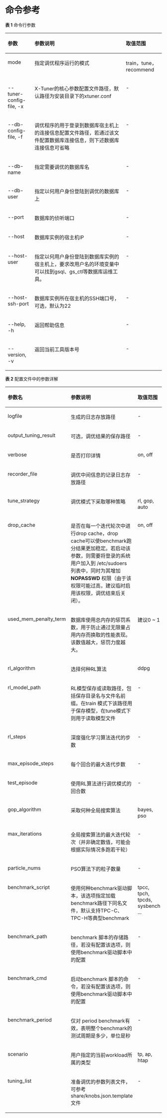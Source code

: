 # 命令参考<a name="ZH-CN_TOPIC_0289899901"></a>

**表 1**  命令行参数

<a name="zh-cn_topic_0283137279_table628178124515"></a>
<table><thead align="left"><tr id="zh-cn_topic_0283137279_row162968174512"><th class="cellrowborder" valign="top" width="17.18171817181718%" id="mcps1.2.4.1.1"><p id="zh-cn_topic_0283137279_p1129138144517"><a name="zh-cn_topic_0283137279_p1129138144517"></a><a name="zh-cn_topic_0283137279_p1129138144517"></a>参数</p>
</th>
<th class="cellrowborder" valign="top" width="58.33583358335833%" id="mcps1.2.4.1.2"><p id="zh-cn_topic_0283137279_p2029181454"><a name="zh-cn_topic_0283137279_p2029181454"></a><a name="zh-cn_topic_0283137279_p2029181454"></a>参数说明</p>
</th>
<th class="cellrowborder" valign="top" width="24.48244824482448%" id="mcps1.2.4.1.3"><p id="zh-cn_topic_0283137279_p6291382451"><a name="zh-cn_topic_0283137279_p6291382451"></a><a name="zh-cn_topic_0283137279_p6291382451"></a>取值范围</p>
</th>
</tr>
</thead>
<tbody><tr id="zh-cn_topic_0283137279_row162915844513"><td class="cellrowborder" valign="top" width="17.18171817181718%" headers="mcps1.2.4.1.1 "><p id="zh-cn_topic_0283137279_p132968134510"><a name="zh-cn_topic_0283137279_p132968134510"></a><a name="zh-cn_topic_0283137279_p132968134510"></a>mode</p>
</td>
<td class="cellrowborder" valign="top" width="58.33583358335833%" headers="mcps1.2.4.1.2 "><p id="zh-cn_topic_0283137279_p11295814511"><a name="zh-cn_topic_0283137279_p11295814511"></a><a name="zh-cn_topic_0283137279_p11295814511"></a>指定调优程序运行的模式</p>
</td>
<td class="cellrowborder" valign="top" width="24.48244824482448%" headers="mcps1.2.4.1.3 "><p id="zh-cn_topic_0283137279_p02919804513"><a name="zh-cn_topic_0283137279_p02919804513"></a><a name="zh-cn_topic_0283137279_p02919804513"></a>train，tune，recommend</p>
</td>
</tr>
<tr id="row1949293216101"><td class="cellrowborder" valign="top" width="17.18171817181718%" headers="mcps1.2.4.1.1 "><p id="p57047404102"><a name="p57047404102"></a><a name="p57047404102"></a>--tuner-config-file, -x</p>
</td>
<td class="cellrowborder" valign="top" width="58.33583358335833%" headers="mcps1.2.4.1.2 "><p id="p19705240181019"><a name="p19705240181019"></a><a name="p19705240181019"></a>X-Tuner的核心参数配置文件路径，默认路径为安装目录下的xtuner.conf</p>
</td>
<td class="cellrowborder" valign="top" width="24.48244824482448%" headers="mcps1.2.4.1.3 "><p id="p192324411812"><a name="p192324411812"></a><a name="p192324411812"></a>-</p>
</td>
</tr>
<tr id="zh-cn_topic_0283137279_row19291888452"><td class="cellrowborder" valign="top" width="17.18171817181718%" headers="mcps1.2.4.1.1 "><p id="zh-cn_topic_0283137279_p16296874513"><a name="zh-cn_topic_0283137279_p16296874513"></a><a name="zh-cn_topic_0283137279_p16296874513"></a>--db-config-file, -f</p>
</td>
<td class="cellrowborder" valign="top" width="58.33583358335833%" headers="mcps1.2.4.1.2 "><p id="zh-cn_topic_0283137279_p13297818451"><a name="zh-cn_topic_0283137279_p13297818451"></a><a name="zh-cn_topic_0283137279_p13297818451"></a>调优程序的用于登录到数据库宿主机上的连接信息配置文件路径，若通过该文件配置数据库连接信息，则下述数据库连接信息可省略</p>
</td>
<td class="cellrowborder" valign="top" width="24.48244824482448%" headers="mcps1.2.4.1.3 "><p id="p322194491819"><a name="p322194491819"></a><a name="p322194491819"></a>-</p>
</td>
</tr>
<tr id="zh-cn_topic_0283137279_row18298818455"><td class="cellrowborder" valign="top" width="17.18171817181718%" headers="mcps1.2.4.1.1 "><p id="zh-cn_topic_0283137279_p82912864518"><a name="zh-cn_topic_0283137279_p82912864518"></a><a name="zh-cn_topic_0283137279_p82912864518"></a>--db-name</p>
</td>
<td class="cellrowborder" valign="top" width="58.33583358335833%" headers="mcps1.2.4.1.2 "><p id="zh-cn_topic_0283137279_p22917874513"><a name="zh-cn_topic_0283137279_p22917874513"></a><a name="zh-cn_topic_0283137279_p22917874513"></a>指定需要调优的数据库名</p>
</td>
<td class="cellrowborder" valign="top" width="24.48244824482448%" headers="mcps1.2.4.1.3 "><p id="p92194419180"><a name="p92194419180"></a><a name="p92194419180"></a>-</p>
</td>
</tr>
<tr id="zh-cn_topic_0283137279_row9294819456"><td class="cellrowborder" valign="top" width="17.18171817181718%" headers="mcps1.2.4.1.1 "><p id="zh-cn_topic_0283137279_p1829118104514"><a name="zh-cn_topic_0283137279_p1829118104514"></a><a name="zh-cn_topic_0283137279_p1829118104514"></a>--db-user</p>
</td>
<td class="cellrowborder" valign="top" width="58.33583358335833%" headers="mcps1.2.4.1.2 "><p id="zh-cn_topic_0283137279_p1429208164510"><a name="zh-cn_topic_0283137279_p1429208164510"></a><a name="zh-cn_topic_0283137279_p1429208164510"></a>指定以何用户身份登陆到调优的数据库上</p>
</td>
<td class="cellrowborder" valign="top" width="24.48244824482448%" headers="mcps1.2.4.1.3 "><p id="p420154491810"><a name="p420154491810"></a><a name="p420154491810"></a>-</p>
</td>
</tr>
<tr id="zh-cn_topic_0283137279_row1020015014713"><td class="cellrowborder" valign="top" width="17.18171817181718%" headers="mcps1.2.4.1.1 "><p id="zh-cn_topic_0283137279_p42004013477"><a name="zh-cn_topic_0283137279_p42004013477"></a><a name="zh-cn_topic_0283137279_p42004013477"></a>--port</p>
</td>
<td class="cellrowborder" valign="top" width="58.33583358335833%" headers="mcps1.2.4.1.2 "><p id="zh-cn_topic_0283137279_p1200160134715"><a name="zh-cn_topic_0283137279_p1200160134715"></a><a name="zh-cn_topic_0283137279_p1200160134715"></a>数据库的侦听端口</p>
</td>
<td class="cellrowborder" valign="top" width="24.48244824482448%" headers="mcps1.2.4.1.3 "><p id="p1419744151813"><a name="p1419744151813"></a><a name="p1419744151813"></a>-</p>
</td>
</tr>
<tr id="zh-cn_topic_0283137279_row1836561411475"><td class="cellrowborder" valign="top" width="17.18171817181718%" headers="mcps1.2.4.1.1 "><p id="zh-cn_topic_0283137279_p7365314124713"><a name="zh-cn_topic_0283137279_p7365314124713"></a><a name="zh-cn_topic_0283137279_p7365314124713"></a>--host</p>
</td>
<td class="cellrowborder" valign="top" width="58.33583358335833%" headers="mcps1.2.4.1.2 "><p id="zh-cn_topic_0283137279_p1236541444719"><a name="zh-cn_topic_0283137279_p1236541444719"></a><a name="zh-cn_topic_0283137279_p1236541444719"></a>数据库实例的宿主机IP</p>
</td>
<td class="cellrowborder" valign="top" width="24.48244824482448%" headers="mcps1.2.4.1.3 "><p id="p19191442186"><a name="p19191442186"></a><a name="p19191442186"></a>-</p>
</td>
</tr>
<tr id="zh-cn_topic_0283137279_row1773402524719"><td class="cellrowborder" valign="top" width="17.18171817181718%" headers="mcps1.2.4.1.1 "><p id="zh-cn_topic_0283137279_p13734825204719"><a name="zh-cn_topic_0283137279_p13734825204719"></a><a name="zh-cn_topic_0283137279_p13734825204719"></a>--host-user</p>
</td>
<td class="cellrowborder" valign="top" width="58.33583358335833%" headers="mcps1.2.4.1.2 "><p id="zh-cn_topic_0283137279_p3734112544712"><a name="zh-cn_topic_0283137279_p3734112544712"></a><a name="zh-cn_topic_0283137279_p3734112544712"></a>指定以何用户身份登陆到数据库实例的宿主机上，要求改用户名的环境变量中可以找到gsql、gs_ctl等数据库运维工具。</p>
</td>
<td class="cellrowborder" valign="top" width="24.48244824482448%" headers="mcps1.2.4.1.3 "><p id="p618154471812"><a name="p618154471812"></a><a name="p618154471812"></a>-</p>
</td>
</tr>
<tr id="zh-cn_topic_0283137279_row12794175884716"><td class="cellrowborder" valign="top" width="17.18171817181718%" headers="mcps1.2.4.1.1 "><p id="zh-cn_topic_0283137279_p1279485811475"><a name="zh-cn_topic_0283137279_p1279485811475"></a><a name="zh-cn_topic_0283137279_p1279485811475"></a>--host-ssh-port</p>
</td>
<td class="cellrowborder" valign="top" width="58.33583358335833%" headers="mcps1.2.4.1.2 "><p id="zh-cn_topic_0283137279_p779418589472"><a name="zh-cn_topic_0283137279_p779418589472"></a><a name="zh-cn_topic_0283137279_p779418589472"></a>数据库实例所在宿主机的SSH端口号，可选，默认为22</p>
</td>
<td class="cellrowborder" valign="top" width="24.48244824482448%" headers="mcps1.2.4.1.3 "><p id="p15171344161817"><a name="p15171344161817"></a><a name="p15171344161817"></a>-</p>
</td>
</tr>
<tr id="row124653514117"><td class="cellrowborder" valign="top" width="17.18171817181718%" headers="mcps1.2.4.1.1 "><p id="p16465651181116"><a name="p16465651181116"></a><a name="p16465651181116"></a>--help, -h</p>
</td>
<td class="cellrowborder" valign="top" width="58.33583358335833%" headers="mcps1.2.4.1.2 "><p id="p13466651121115"><a name="p13466651121115"></a><a name="p13466651121115"></a>返回帮助信息</p>
</td>
<td class="cellrowborder" valign="top" width="24.48244824482448%" headers="mcps1.2.4.1.3 "><p id="p10161044111814"><a name="p10161044111814"></a><a name="p10161044111814"></a>-</p>
</td>
</tr>
<tr id="zh-cn_topic_0283137279_row1068864085011"><td class="cellrowborder" valign="top" width="17.18171817181718%" headers="mcps1.2.4.1.1 "><p id="zh-cn_topic_0283137279_p1568814095019"><a name="zh-cn_topic_0283137279_p1568814095019"></a><a name="zh-cn_topic_0283137279_p1568814095019"></a>--version, -v</p>
</td>
<td class="cellrowborder" valign="top" width="58.33583358335833%" headers="mcps1.2.4.1.2 "><p id="zh-cn_topic_0283137279_p368834095019"><a name="zh-cn_topic_0283137279_p368834095019"></a><a name="zh-cn_topic_0283137279_p368834095019"></a>返回当前工具版本号</p>
</td>
<td class="cellrowborder" valign="top" width="24.48244824482448%" headers="mcps1.2.4.1.3 "><p id="p499654318184"><a name="p499654318184"></a><a name="p499654318184"></a>-</p>
</td>
</tr>
</tbody>
</table>

**表 2**  配置文件中的参数详解

<a name="table10217184512711"></a>
<table><thead align="left"><tr id="row72171451773"><th class="cellrowborder" valign="top" width="23.52%" id="mcps1.2.4.1.1"><p id="p521714451473"><a name="p521714451473"></a><a name="p521714451473"></a>参数名</p>
</th>
<th class="cellrowborder" valign="top" width="63.51%" id="mcps1.2.4.1.2"><p id="p1121715452716"><a name="p1121715452716"></a><a name="p1121715452716"></a>参数说明</p>
</th>
<th class="cellrowborder" valign="top" width="12.97%" id="mcps1.2.4.1.3"><p id="p74782020913"><a name="p74782020913"></a><a name="p74782020913"></a>取值范围</p>
</th>
</tr>
</thead>
<tbody><tr id="row17217114518720"><td class="cellrowborder" valign="top" width="23.52%" headers="mcps1.2.4.1.1 "><p id="p521764516711"><a name="p521764516711"></a><a name="p521764516711"></a>logfile</p>
</td>
<td class="cellrowborder" valign="top" width="63.51%" headers="mcps1.2.4.1.2 "><p id="p1821711451578"><a name="p1821711451578"></a><a name="p1821711451578"></a>生成的日志存放路径</p>
</td>
<td class="cellrowborder" valign="top" width="12.97%" headers="mcps1.2.4.1.3 "><p id="p10478801895"><a name="p10478801895"></a><a name="p10478801895"></a>-</p>
</td>
</tr>
<tr id="row02171545078"><td class="cellrowborder" valign="top" width="23.52%" headers="mcps1.2.4.1.1 "><p id="p112172452714"><a name="p112172452714"></a><a name="p112172452714"></a>output_tuning_result</p>
</td>
<td class="cellrowborder" valign="top" width="63.51%" headers="mcps1.2.4.1.2 "><p id="p721719458717"><a name="p721719458717"></a><a name="p721719458717"></a>可选，调优结果的保存路径</p>
</td>
<td class="cellrowborder" valign="top" width="12.97%" headers="mcps1.2.4.1.3 "><p id="p15478709910"><a name="p15478709910"></a><a name="p15478709910"></a>-</p>
</td>
</tr>
<tr id="row52171645371"><td class="cellrowborder" valign="top" width="23.52%" headers="mcps1.2.4.1.1 "><p id="p721716456713"><a name="p721716456713"></a><a name="p721716456713"></a>verbose</p>
</td>
<td class="cellrowborder" valign="top" width="63.51%" headers="mcps1.2.4.1.2 "><p id="p121811451717"><a name="p121811451717"></a><a name="p121811451717"></a>是否打印详情</p>
</td>
<td class="cellrowborder" valign="top" width="12.97%" headers="mcps1.2.4.1.3 "><p id="p174781301998"><a name="p174781301998"></a><a name="p174781301998"></a>on, off</p>
</td>
</tr>
<tr id="row4218184515710"><td class="cellrowborder" valign="top" width="23.52%" headers="mcps1.2.4.1.1 "><p id="p52181645378"><a name="p52181645378"></a><a name="p52181645378"></a>recorder_file</p>
</td>
<td class="cellrowborder" valign="top" width="63.51%" headers="mcps1.2.4.1.2 "><p id="p18218174510717"><a name="p18218174510717"></a><a name="p18218174510717"></a>调优中间信息的记录日志存放路径</p>
</td>
<td class="cellrowborder" valign="top" width="12.97%" headers="mcps1.2.4.1.3 "><p id="p54781010914"><a name="p54781010914"></a><a name="p54781010914"></a>-</p>
</td>
</tr>
<tr id="row9148057131217"><td class="cellrowborder" valign="top" width="23.52%" headers="mcps1.2.4.1.1 "><p id="p314915781211"><a name="p314915781211"></a><a name="p314915781211"></a>tune_strategy</p>
</td>
<td class="cellrowborder" valign="top" width="63.51%" headers="mcps1.2.4.1.2 "><p id="p1714910572124"><a name="p1714910572124"></a><a name="p1714910572124"></a>调优模式下采取哪种策略</p>
</td>
<td class="cellrowborder" valign="top" width="12.97%" headers="mcps1.2.4.1.3 "><p id="p121491657181214"><a name="p121491657181214"></a><a name="p121491657181214"></a>rl, gop, auto</p>
</td>
</tr>
<tr id="row149593134"><td class="cellrowborder" valign="top" width="23.52%" headers="mcps1.2.4.1.1 "><p id="p1349199181315"><a name="p1349199181315"></a><a name="p1349199181315"></a>drop_cache</p>
</td>
<td class="cellrowborder" valign="top" width="63.51%" headers="mcps1.2.4.1.2 "><p id="p1549139151310"><a name="p1549139151310"></a><a name="p1549139151310"></a>是否在每一个迭代轮次中进行drop cache，drop cache可以使benchmark跑分结果更加稳定。若启动该参数，则需要将登录的系统用户加入到 /etc/sudoers 列表中，同时为其增加 <strong id="b1833495420343"><a name="b1833495420343"></a><a name="b1833495420343"></a>NOPASSWD </strong>权限（由于该权限可能过高，建议临时启用该权限，调优结束后关闭）。</p>
</td>
<td class="cellrowborder" valign="top" width="12.97%" headers="mcps1.2.4.1.3 "><p id="p94911921317"><a name="p94911921317"></a><a name="p94911921317"></a>on, off</p>
</td>
</tr>
<tr id="row156307123139"><td class="cellrowborder" valign="top" width="23.52%" headers="mcps1.2.4.1.1 "><p id="p136311512151316"><a name="p136311512151316"></a><a name="p136311512151316"></a>used_mem_penalty_term</p>
</td>
<td class="cellrowborder" valign="top" width="63.51%" headers="mcps1.2.4.1.2 "><p id="p1963111251317"><a name="p1963111251317"></a><a name="p1963111251317"></a>数据库使用总内存的惩罚系数，用于防止通过无限量占用内存而换取的性能表现。该数值越大，惩罚力度越大。</p>
</td>
<td class="cellrowborder" valign="top" width="12.97%" headers="mcps1.2.4.1.3 "><p id="p9631141210134"><a name="p9631141210134"></a><a name="p9631141210134"></a>建议0 ~ 1</p>
</td>
</tr>
<tr id="row151617169130"><td class="cellrowborder" valign="top" width="23.52%" headers="mcps1.2.4.1.1 "><p id="p951641614135"><a name="p951641614135"></a><a name="p951641614135"></a>rl_algorithm</p>
</td>
<td class="cellrowborder" valign="top" width="63.51%" headers="mcps1.2.4.1.2 "><p id="p175161516201316"><a name="p175161516201316"></a><a name="p175161516201316"></a>选择何种RL算法</p>
</td>
<td class="cellrowborder" valign="top" width="12.97%" headers="mcps1.2.4.1.3 "><p id="p1051681671315"><a name="p1051681671315"></a><a name="p1051681671315"></a>ddpg</p>
</td>
</tr>
<tr id="row1097152219137"><td class="cellrowborder" valign="top" width="23.52%" headers="mcps1.2.4.1.1 "><p id="p7975222134"><a name="p7975222134"></a><a name="p7975222134"></a>rl_model_path</p>
</td>
<td class="cellrowborder" valign="top" width="63.51%" headers="mcps1.2.4.1.2 "><p id="p597132219139"><a name="p597132219139"></a><a name="p597132219139"></a>RL模型保存或读取路径，包括保存目录名与文件名前缀。在train 模式下该路径用于保存模型，在tune模式下则用于读取模型文件</p>
</td>
<td class="cellrowborder" valign="top" width="12.97%" headers="mcps1.2.4.1.3 "><p id="p189702201314"><a name="p189702201314"></a><a name="p189702201314"></a>-</p>
</td>
</tr>
<tr id="row480932521319"><td class="cellrowborder" valign="top" width="23.52%" headers="mcps1.2.4.1.1 "><p id="p1180972561313"><a name="p1180972561313"></a><a name="p1180972561313"></a>rl_steps</p>
</td>
<td class="cellrowborder" valign="top" width="63.51%" headers="mcps1.2.4.1.2 "><p id="p128098254133"><a name="p128098254133"></a><a name="p128098254133"></a>深度强化学习算法迭代的步数</p>
</td>
<td class="cellrowborder" valign="top" width="12.97%" headers="mcps1.2.4.1.3 "><p id="p2179104412595"><a name="p2179104412595"></a><a name="p2179104412595"></a>-</p>
</td>
</tr>
<tr id="row356972910136"><td class="cellrowborder" valign="top" width="23.52%" headers="mcps1.2.4.1.1 "><p id="p195692295139"><a name="p195692295139"></a><a name="p195692295139"></a>max_episode_steps</p>
</td>
<td class="cellrowborder" valign="top" width="63.51%" headers="mcps1.2.4.1.2 "><p id="p195694294137"><a name="p195694294137"></a><a name="p195694294137"></a>每个回合的最大迭代步数</p>
</td>
<td class="cellrowborder" valign="top" width="12.97%" headers="mcps1.2.4.1.3 "><p id="p81783444594"><a name="p81783444594"></a><a name="p81783444594"></a>-</p>
</td>
</tr>
<tr id="row1696662320147"><td class="cellrowborder" valign="top" width="23.52%" headers="mcps1.2.4.1.1 "><p id="p18966192311147"><a name="p18966192311147"></a><a name="p18966192311147"></a>test_episode</p>
</td>
<td class="cellrowborder" valign="top" width="63.51%" headers="mcps1.2.4.1.2 "><p id="p696614239145"><a name="p696614239145"></a><a name="p696614239145"></a>使用RL算法进行调优模式的回合数</p>
</td>
<td class="cellrowborder" valign="top" width="12.97%" headers="mcps1.2.4.1.3 "><p id="p20156154475918"><a name="p20156154475918"></a><a name="p20156154475918"></a>-</p>
</td>
</tr>
<tr id="row9780928191416"><td class="cellrowborder" valign="top" width="23.52%" headers="mcps1.2.4.1.1 "><p id="p6780128131416"><a name="p6780128131416"></a><a name="p6780128131416"></a>gop_algorithm</p>
</td>
<td class="cellrowborder" valign="top" width="63.51%" headers="mcps1.2.4.1.2 "><p id="p18780112851416"><a name="p18780112851416"></a><a name="p18780112851416"></a>采取何种全局搜索算法</p>
</td>
<td class="cellrowborder" valign="top" width="12.97%" headers="mcps1.2.4.1.3 "><p id="p778092811146"><a name="p778092811146"></a><a name="p778092811146"></a>bayes, pso</p>
</td>
</tr>
<tr id="row3302203141418"><td class="cellrowborder" valign="top" width="23.52%" headers="mcps1.2.4.1.1 "><p id="p16302831201411"><a name="p16302831201411"></a><a name="p16302831201411"></a>max_iterations</p>
</td>
<td class="cellrowborder" valign="top" width="63.51%" headers="mcps1.2.4.1.2 "><p id="p173026314147"><a name="p173026314147"></a><a name="p173026314147"></a>全局搜索算法的最大迭代轮次（并非确定数值，可能会根据实际情况多跑若干轮）</p>
</td>
<td class="cellrowborder" valign="top" width="12.97%" headers="mcps1.2.4.1.3 "><p id="p4302193112149"><a name="p4302193112149"></a><a name="p4302193112149"></a>-</p>
</td>
</tr>
<tr id="row141450346148"><td class="cellrowborder" valign="top" width="23.52%" headers="mcps1.2.4.1.1 "><p id="p15146203421417"><a name="p15146203421417"></a><a name="p15146203421417"></a>particle_nums</p>
</td>
<td class="cellrowborder" valign="top" width="63.51%" headers="mcps1.2.4.1.2 "><p id="p15146133412146"><a name="p15146133412146"></a><a name="p15146133412146"></a>PSO算法下的粒子数量</p>
</td>
<td class="cellrowborder" valign="top" width="12.97%" headers="mcps1.2.4.1.3 "><p id="p10146173401410"><a name="p10146173401410"></a><a name="p10146173401410"></a>-</p>
</td>
</tr>
<tr id="row74191454141"><td class="cellrowborder" valign="top" width="23.52%" headers="mcps1.2.4.1.1 "><p id="p1041914515145"><a name="p1041914515145"></a><a name="p1041914515145"></a>benchmark_script</p>
</td>
<td class="cellrowborder" valign="top" width="63.51%" headers="mcps1.2.4.1.2 "><p id="p025843115114"><a name="p025843115114"></a><a name="p025843115114"></a>使用何种benchmark驱动脚本，该选项指定加载benchmark路径下同名文件，默认支持TPC-C、TPC-H等典型benchmark</p>
</td>
<td class="cellrowborder" valign="top" width="12.97%" headers="mcps1.2.4.1.3 "><p id="p19419194541419"><a name="p19419194541419"></a><a name="p19419194541419"></a>tpcc, tpch, tpcds, sysbench ...</p>
</td>
</tr>
<tr id="row11663143810146"><td class="cellrowborder" valign="top" width="23.52%" headers="mcps1.2.4.1.1 "><p id="p16632038191412"><a name="p16632038191412"></a><a name="p16632038191412"></a>benchmark_path</p>
</td>
<td class="cellrowborder" valign="top" width="63.51%" headers="mcps1.2.4.1.2 "><p id="p164191545171414"><a name="p164191545171414"></a><a name="p164191545171414"></a>benchmark 脚本的存储路径，若没有配置该选项，则使用benchmark驱动脚本中的配置</p>
</td>
<td class="cellrowborder" valign="top" width="12.97%" headers="mcps1.2.4.1.3 "><p id="p1466314385148"><a name="p1466314385148"></a><a name="p1466314385148"></a>-</p>
</td>
</tr>
<tr id="row1316894301412"><td class="cellrowborder" valign="top" width="23.52%" headers="mcps1.2.4.1.1 "><p id="p161680437143"><a name="p161680437143"></a><a name="p161680437143"></a>benchmark_cmd</p>
</td>
<td class="cellrowborder" valign="top" width="63.51%" headers="mcps1.2.4.1.2 "><p id="p1271811013536"><a name="p1271811013536"></a><a name="p1271811013536"></a>启动benchmark 脚本的命令，若没有配置该选项，则使用benchmark驱动脚本中的配置</p>
</td>
<td class="cellrowborder" valign="top" width="12.97%" headers="mcps1.2.4.1.3 "><p id="p1216810435142"><a name="p1216810435142"></a><a name="p1216810435142"></a>-</p>
</td>
</tr>
<tr id="row138695406353"><td class="cellrowborder" valign="top" width="23.52%" headers="mcps1.2.4.1.1 "><p id="p678917148372"><a name="p678917148372"></a><a name="p678917148372"></a>benchmark_period</p>
</td>
<td class="cellrowborder" valign="top" width="63.51%" headers="mcps1.2.4.1.2 "><p id="p08691403355"><a name="p08691403355"></a><a name="p08691403355"></a>仅对 period benchmark有效，表明整个benchmark的测试周期是多少，单位是秒</p>
</td>
<td class="cellrowborder" valign="top" width="12.97%" headers="mcps1.2.4.1.3 "><p id="p14869140153519"><a name="p14869140153519"></a><a name="p14869140153519"></a>-</p>
</td>
</tr>
<tr id="row17821134014142"><td class="cellrowborder" valign="top" width="23.52%" headers="mcps1.2.4.1.1 "><p id="p18822640181413"><a name="p18822640181413"></a><a name="p18822640181413"></a>scenario</p>
</td>
<td class="cellrowborder" valign="top" width="63.51%" headers="mcps1.2.4.1.2 "><p id="p982210409141"><a name="p982210409141"></a><a name="p982210409141"></a>用户指定的当前workload所属的类型</p>
</td>
<td class="cellrowborder" valign="top" width="12.97%" headers="mcps1.2.4.1.3 "><p id="p1982218404141"><a name="p1982218404141"></a><a name="p1982218404141"></a>tp, ap, htap</p>
</td>
</tr>
<tr id="row12561193614148"><td class="cellrowborder" valign="top" width="23.52%" headers="mcps1.2.4.1.1 "><p id="p4561113617147"><a name="p4561113617147"></a><a name="p4561113617147"></a>tuning_list</p>
</td>
<td class="cellrowborder" valign="top" width="63.51%" headers="mcps1.2.4.1.2 "><p id="p756113365148"><a name="p756113365148"></a><a name="p756113365148"></a>准备调优的参数列表文件，可参考 share/knobs.json.template 文件</p>
</td>
<td class="cellrowborder" valign="top" width="12.97%" headers="mcps1.2.4.1.3 "><p id="p1256193621413"><a name="p1256193621413"></a><a name="p1256193621413"></a>-</p>
</td>
</tr>
</tbody>
</table>

